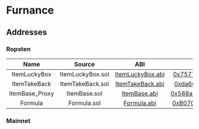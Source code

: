 # Furnance 

## Addresses

### Ropsten

| Name    |      Source      |  ABI |  Address |
|:--------:|:----------------:|:------:|:-----------:|
| ItemLuckyBox | ItemLuckyBox.sol | [ItemLuckyBox.abi](https://github.com/hujw77/furnance/tree/main/abi/ItemLuckyBox.abi) | [0x75774d78306a847f5cfc7630f37bd4ed649784b3](https://ropsten.etherscan.io/address/0x75774d78306a847f5cfc7630f37bd4ed649784b3) |
| ItemTakeBack | ItemTakeBack.sol |[ItemTakeBack.abi](https://github.com/hujw77/furnance/tree/main/abi/ItemTakeBack.abi) | [0xda66771a4e7a6aa6cbaf5526ccb9a3159cf64e03](https://ropsten.etherscan.io/address/0xda66771a4e7a6aa6cbaf5526ccb9a3159cf64e03) |
| ItemBase_Proxy | ItemBase.sol |[ItemBase.abi](https://github.com/hujw77/furnance/tree/main/abi/ItemBase.abi) | [0x588abe3F7EE935137102C5e2B8042788935f4CB0](https://ropsten.etherscan.io/address/0x588abe3F7EE935137102C5e2B8042788935f4CB0) |
| Formula | Formula.sol |[Formula.abi](https://github.com/hujw77/furnance/tree/main/abi/ItemTakeBack.abi) | [0xB07035da8D0bc42c349E7D1F6eAcC3e3fe97BBfF](https://ropsten.etherscan.io/address/0xB07035da8D0bc42c349E7D1F6eAcC3e3fe97BBfF) |

### Mainnet

